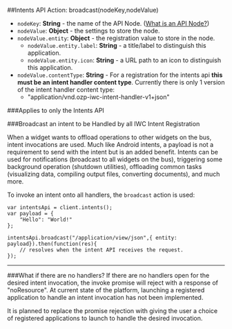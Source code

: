 ##Intents API Action: broadcast(nodeKey,nodeValue)
* `nodeKey`: **String** - the name of the API Node. ([What is an API Node?](../../resources.md))
* `nodeValue`: **Object** - the settings to store the node.
* `nodeValue.entity`: **Object** - the registration value to store in the node.
    * `nodeValue.entity.label`: **String** - a title/label to distinguish this application.
    * `nodeValue.entity.icon`: **String** - a URL path to an icon to distinguish this application. 
* `nodeValue.contentType`: **String** - For a registration for the intents api **this must be an intent handler content
type**. Currently there is only 1 version of the intent handler content type: 
    * "application/vnd.ozp-iwc-intent-handler-v1+json"

 
###Applies to only the Intents API

###Broadcast an intent to be Handled by all IWC Intent Registration

When a widget wants to offload operations to other widgets on the bus, intent invocations are used. Much like
Android intents, a payload is not a requirement to send with the intent but is an added benefit. Intents can be used
for notifications (broadcast to all widgets on the bus), triggering some background operation (shutdown utilities),
offloading common tasks (visualizing data, compiling output files, converting documents), and much more.

       
To invoke an intent onto all handlers, the `broadcast` action is used:
```
var intentsApi = client.intents();
var payload = {
    "Hello": "World!"
};

intentsApi.broadcast("/application/view/json",{ entity: payload}).then(function(res){
    // resolves when the intent API receives the request.
});
```

***

###What if there are no handlers?
If there are no handlers open for the desired intent invocation, the invoke promise will reject with a response of 
"noResource". At current state of the platform, launching a registered application to handle an intent invocation has
not been implemented. 

It is planned to replace the promise rejection with giving the user a choice of registered applications to launch to 
handle the desired invocation.